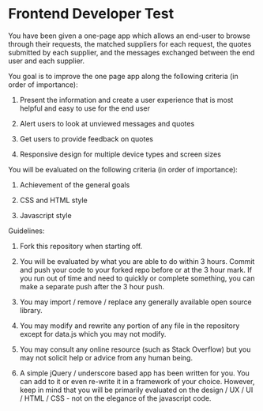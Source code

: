 Frontend Developer Test
=============

You have been given a one-page app which allows an end-user to browse through their requests, the matched suppliers for each request, the quotes submitted by each supplier, and the messages exchanged between the end user and each supplier. 



You goal is to improve the one page app along the following criteria (in order of importance): 

1. Present the information and create a user experience that is most helpful and easy to use for the end user

2. Alert users to look at unviewed messages and quotes 

3. Get users to provide feedback on quotes 

4. Responsive design for multiple device types and screen sizes



You will be evaluated on the following criteria (in order of importance): 

1. Achievement of the general goals

2. CSS and HTML style 

3. Javascript style 



Guidelines: 

1. Fork this repository when starting off. 

2. You will be evaluated by what you are able to do within 3 hours. Commit and push your code to your forked repo before or at the 3 hour mark. If you run out of time and need to quickly or complete something, you can make a separate push after the 3 hour push.

3. You may import / remove / replace any generally available open source library.

4. You may modify and rewrite any portion of any file in the repository except for data.js which you may not modify.

5. You may consult any online resource (such as Stack Overflow) but you may not solicit help or advice from any human being. 

6. A simple jQuery / underscore based app has been written for you. You can add to it or even re-write it in a framework of your choice. However, keep in mind that you will be primarily evaluated on the design / UX / UI / HTML / CSS - not on the elegance of the javascript code.



